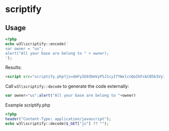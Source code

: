 # scriptify

## Usage

```php
<?php
echo w3l\scriptify::encode('
var owner = "us";
alert("All your base are belong to " + owner);
');
```

Results: 
```html
<script src="scriptify.php?js=dmFyIG93bmVyPSJ1cyI7YWxlcnQoIkFsbCB5b3VyIGJhc2UgYXJlIGJlbG9uZyB0byAiK293bmVyKQ%3D%3D" integrity="sha384-e7SU+5i8b6bk4ck7S4uufgvLeOPVujVWDF4LdCN/H/5IPQVC021203V7dcB+MLFI"></script>
```

Call `w3l\scriptify::decode` to generate the code externally: 

```javascript
var owner="us";alert("All your base are belong to "+owner)
```

Example scriptify.php
```php
<?php
header("Content-Type: application/javascript");
echo w3l\scriptify::decode($_GET["js"] ?? "");
```